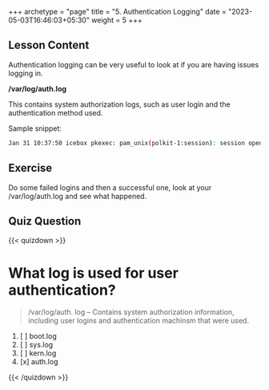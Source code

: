 +++
archetype = "page"
title = "5. Authentication Logging"
date = "2023-05-03T16:46:03+05:30"
weight = 5
+++

## Lesson Content

Authentication logging can be very useful to look at if you are having issues logging in. 

**/var/log/auth.log**

This contains system authorization logs, such as user login and the authentication method used. 

Sample snippet:


```bash
Jan 31 10:37:50 icebox pkexec: pam_unix(polkit-1:session): session opened for user root by (uid=1000)
```


## Exercise

Do some failed logins and then a successful one, look at your /var/log/auth.log and see what happened.

## Quiz Question

{{< quizdown >}}

# What log is used for user authentication?

> /var/log/auth. log – Contains system authorization information, including user logins and authentication machinsm that were used.

1. [ ] boot.log
2. [ ] sys.log
3. [ ] kern.log
4. [x] auth.log

{{< /quizdown >}}
